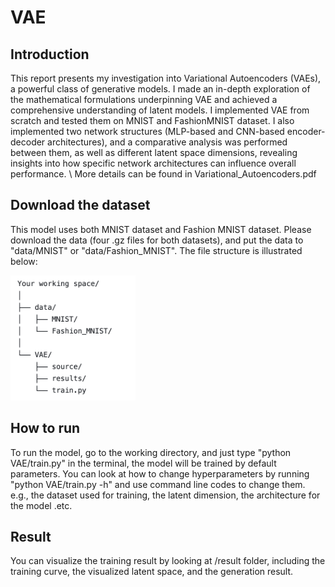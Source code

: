 # VAE
## Introduction
This report presents my investigation into Variational Autoencoders (VAEs), a powerful class of generative models. I made an in-depth exploration of the mathematical formulations underpinning VAE and achieved a comprehensive understanding of latent models. I implemented VAE from scratch and tested them on MNIST and FashionMNIST dataset. I also implemented two network structures (MLP-based and CNN-based encoder-decoder architectures), and a comparative analysis was performed between them, as well as different latent space dimensions, revealing insights into how specific network architectures can influence overall performance. \\
More details can be found in Variational_Autoencoders.pdf

## Download the dataset
This model uses both MNIST dataset and Fashion MNIST dataset. Please download the data (four .gz files for both datasets), and
put the data to "data/MNIST" or "data/Fashion_MNIST". The file structure is illustrated below:

<img src="file_structure.png" width="200" height="200">

## How to run
To run the model, go to the working directory, and just type "python VAE/train.py" in the terminal, the model will be trained by default parameters. You can look at how to change hyperparameters by running "python VAE/train.py -h" and use command line codes to change them. e.g., the dataset used for training, the latent dimension, the architecture for the model .etc.

## Result
You can visualize the training result by looking at /result folder, including the training curve, the visualized latent space, and the generation result.

